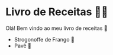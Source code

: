 # Livro de Receitas :man_cook:

Olá! Bem vindo ao meu livro de receitas :wave:

- Strogonoffe de Frango :chicken:
- Pavê :cake:
